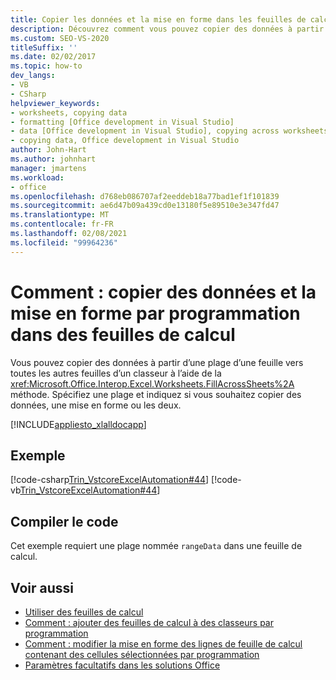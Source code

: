 ```yaml
---
title: Copier les données et la mise en forme dans les feuilles de calcul par programmation
description: Découvrez comment vous pouvez copier des données à partir d’une plage d’une feuille vers toutes les autres feuilles d’un classeur à l’aide de la méthode FillAcrossSheets.
ms.custom: SEO-VS-2020
titleSuffix: ''
ms.date: 02/02/2017
ms.topic: how-to
dev_langs:
- VB
- CSharp
helpviewer_keywords:
- worksheets, copying data
- formatting [Office development in Visual Studio]
- data [Office development in Visual Studio], copying across worksheets
- copying data, Office development in Visual Studio
author: John-Hart
ms.author: johnhart
manager: jmartens
ms.workload:
- office
ms.openlocfilehash: d768eb086707af2eeddeb18a77bad1ef1f101839
ms.sourcegitcommit: ae6d47b09a439cd0e13180f5e89510e3e347fd47
ms.translationtype: MT
ms.contentlocale: fr-FR
ms.lasthandoff: 02/08/2021
ms.locfileid: "99964236"
---
```

# <a name="how-to-programmatically-copy-data-and-formatting-across-worksheets"></a>Comment : copier des données et la mise en forme par programmation dans des feuilles de calcul
  Vous pouvez copier des données à partir d’une plage d’une feuille vers toutes les autres feuilles d’un classeur à l’aide de la <xref:Microsoft.Office.Interop.Excel.Worksheets.FillAcrossSheets%2A> méthode. Spécifiez une plage et indiquez si vous souhaitez copier des données, une mise en forme ou les deux.

 [!INCLUDE[appliesto_xlalldocapp](../vsto/includes/appliesto-xlalldocapp-md.md)]

## <a name="example"></a>Exemple
 [!code-csharp[Trin_VstcoreExcelAutomation#44](../vsto/codesnippet/CSharp/Trin_VstcoreExcelAutomationCS/Sheet1.cs#44)]
 [!code-vb[Trin_VstcoreExcelAutomation#44](../vsto/codesnippet/VisualBasic/Trin_VstcoreExcelAutomation/Sheet1.vb#44)]

## <a name="compile-the-code"></a>Compiler le code
 Cet exemple requiert une plage nommée `rangeData` dans une feuille de calcul.

## <a name="see-also"></a>Voir aussi
- [Utiliser des feuilles de calcul](../vsto/working-with-worksheets.md)
- [Comment : ajouter des feuilles de calcul à des classeurs par programmation](../vsto/how-to-programmatically-add-new-worksheets-to-workbooks.md)
- [Comment : modifier la mise en forme des lignes de feuille de calcul contenant des cellules sélectionnées par programmation](../vsto/how-to-programmatically-change-formatting-in-worksheet-rows-containing-selected-cells.md)
- [Paramètres facultatifs dans les solutions Office](../vsto/optional-parameters-in-office-solutions.md)
